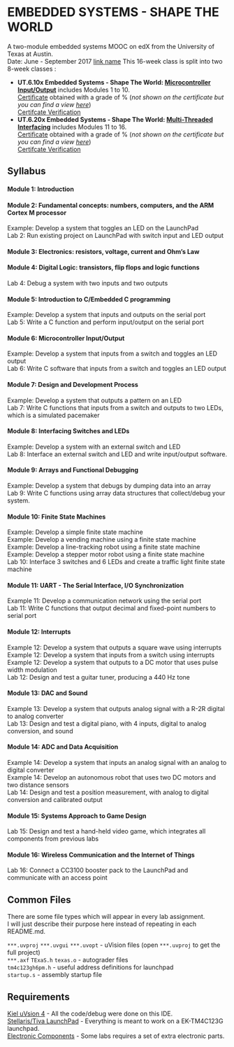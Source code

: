 # EMBEDDED SYSTEMS - SHAPE THE WORLD
A two-module embedded systems MOOC on edX from the University of Texas at Austin. \
Date: June - September 2017
<a href="url_link" target="_blank">link name</a>
This 16-week class is split into two 8-week classes : 
- **UT.6.10x Embedded Systems - Shape The World: [Microcontroller Input/Output](https://www.edx.org/course/embedded-systems-shape-world-utaustinx-ut-6-10x)** includes Modules 1 to 10. \
  [Certificate]() obtained with a grade of % (*not shown on the certificate but you can find a view [here]()*) \
  [Certifcate Verification]()
- **UT.6.20x Embedded Systems - Shape The World: [Multi-Threaded Interfacing](https://www.edx.org/course/embedded-systems-shape-world-multi-utaustinx-ut-6-20x)** includes Modules 11 to 16. \
  [Certificate]() obtained with a grade of % (*not shown on the certificate but you can find a view [here]()*) \
  [Certifcate Verification]()

## Syllabus

#### Module 1: Introduction

#### Module 2: Fundamental concepts: numbers, computers, and the ARM Cortex M processor
Example: Develop a system that toggles an LED on the LaunchPad \
Lab 2: Run existing project on LaunchPad with switch input and LED output

#### Module 3: Electronics: resistors, voltage, current and Ohm’s Law    

#### Module 4: Digital Logic: transistors, flip flops and logic functions
Lab 4: Debug a system with two inputs and two outputs

#### Module 5: Introduction to C/Embedded C programming
Example: Develop a system that inputs and outputs on the serial port \
Lab 5: Write a C function and perform input/output on the serial port

#### Module 6: Microcontroller Input/Output
Example: Develop a system that inputs from a switch and toggles an LED output \
Lab 6: Write C software that inputs from a switch and toggles an LED output

#### Module 7: Design and Development Process
Example: Develop a system that outputs a pattern on an LED \
Lab 7: Write C functions that inputs from a switch and outputs to two LEDs, which is a simulated pacemaker

#### Module 8: Interfacing Switches and LEDs
Example: Develop a system with an external switch and LED \
Lab 8: Interface an external switch and LED and write input/output software.

#### Module 9: Arrays and Functional Debugging
Example: Develop a system that debugs by dumping data into an array \
Lab 9: Write C functions using array data structures that collect/debug your system.

#### Module 10: Finite State Machines
Example: Develop a simple finite state machine \
Example: Develop a vending machine using a finite state machine \
Example: Develop a line-tracking robot using a finite state machine \
Example: Develop a stepper motor robot using a finite state machine \
Lab 10: Interface 3 switches and 6 LEDs and create a traffic light finite state machine 

#### Module 11: UART - The Serial Interface, I/O Synchronization
Example 11: Develop a communication network using the serial port \
Lab 11: Write C functions that output decimal and fixed-point numbers to serial port 

#### Module 12: Interrupts
Example 12: Develop a system that outputs a square wave using interrupts \
Example 12: Develop a system that inputs from a switch using interrupts \
Example 12: Develop a system that outputs to a DC motor that uses pulse width modulation \
Lab 12: Design and test a guitar tuner, producing a 440 Hz tone 

#### Module 13: DAC and Sound
Example 13: Develop a system that outputs analog signal with a R-2R digital to analog converter \
Lab 13: Design and test a digital piano, with 4 inputs, digital to analog conversion, and sound

#### Module 14: ADC and Data Acquisition
Example 14: Develop a system that inputs an analog signal with an analog to digital  converter \
Example 14: Develop an autonomous robot that uses two DC motors and two distance sensors \
Lab 14: Design and test a position measurement, with analog to digital conversion and calibrated output

#### Module 15: Systems Approach to Game Design
Lab 15: Design and test a hand-held video game, which integrates all components from previous labs

#### Module 16: Wireless Communication and the Internet of Things
Lab 16: Connect a CC3100 booster pack to the LaunchPad and communicate with an access point

## Common Files

There are some file types which will appear in every lab assignment. \
I will just describe their purpose here instead of repeating in each README.md. 

`***.uvproj` `***.uvgui` `***.uvopt` - uVision files (open `***.uvproj` to get the full project) \
`***.axf` `TExaS.h` `texas.o` - autograder files \
`tm4c123gh6pm.h` - useful address definitions for launchpad \
`startup.s` - assembly startup file

## Requirements

[Kiel uVsion 4](https://www.keil.com/demo/eval/armv4.htm) - All the code/debug were done on this IDE. \
[Stellaris/Tiva LaunchPad](http://www.ti.com/tool/ek-tm4c123gxl) - Everything is meant to work on a EK-TM4C123G launchpad. \
[Electronic Components](http://edx-org-utaustinx.s3.amazonaws.com/UT601x/worldwide.html) - Some labs requires a set of extra electronic parts.
